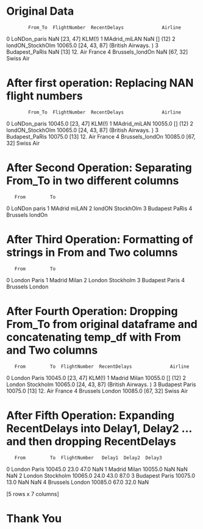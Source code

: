 # Original Data

            From_To  FlightNumber  RecentDelays              Airline
0      LoNDon_paris           NaN      [23, 47]               KLM(!)
1      MAdrid_miLAN           NaN            []     <Air France>(12)
2  londON_StockhOlm       10065.0  [24, 43, 87]  (British Airways. )
3    Budapest_PaRis           NaN          [13]       12. Air France
4   Brussels_londOn           NaN      [67, 32]            Swiss Air

# After first operation: Replacing NAN flight numbers

            From_To  FlightNumber  RecentDelays              Airline
0      LoNDon_paris       10045.0      [23, 47]               KLM(!)
1      MAdrid_miLAN       10055.0            []     <Air France>(12)
2  londON_StockhOlm       10065.0  [24, 43, 87]  (British Airways. )
3    Budapest_PaRis       10075.0          [13]       12. Air France
4   Brussels_londOn       10085.0      [67, 32]            Swiss Air

# After Second Operation: Separating From_To in two different columns

       From         To
0    LoNDon      paris
1    MAdrid      miLAN
2    londON  StockhOlm
3  Budapest      PaRis
4  Brussels     londOn

# After Third Operation: Formatting of strings in From and Two columns

       From         To
0    London      Paris
1    Madrid      Milan
2    London  Stockholm
3  Budapest      Paris
4  Brussels     London

# After Fourth Operation: Dropping From_To from original dataframe and concatenating temp_df with From and Two columns

       From         To  FlightNumber  RecentDelays              Airline
0    London      Paris       10045.0      [23, 47]               KLM(!)
1    Madrid      Milan       10055.0            []     <Air France>(12)
2    London  Stockholm       10065.0  [24, 43, 87]  (British Airways. )
3  Budapest      Paris       10075.0          [13]       12. Air France
4  Brussels     London       10085.0      [67, 32]            Swiss Air

# After Fifth Operation: Expanding RecentDelays into Delay1, Delay2 ... and then dropping RecentDelays

       From         To  FlightNumber   Delay1  Delay2  Delay3
0    London      Paris       10045.0     23.0    47.0     NaN
1    Madrid      Milan       10055.0      NaN     NaN     NaN
2    London  Stockholm       10065.0     24.0    43.0    87.0
3  Budapest      Paris       10075.0     13.0     NaN     NaN
4  Brussels     London       10085.0     67.0    32.0     NaN

[5 rows x 7 columns]


# Thank You

